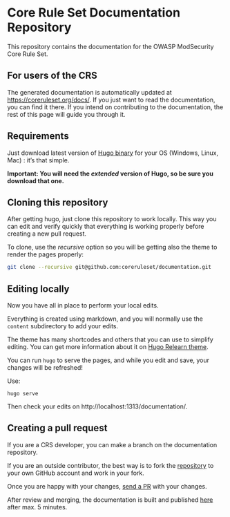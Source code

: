 # Core Rule Set Documentation Repository

This repository contains the documentation for the OWASP ModSecurity Core Rule Set.

## For users of the CRS

The generated documentation is automatically updated at https://coreruleset.org/docs/. If you just want to read the documentation, you can find it there. If you intend on contributing to the documentation, the rest of this page will guide you through it.

## Requirements

Just download latest version of [Hugo binary](https://gohugo.io/getting-started/installing/) for your OS (Windows, Linux, Mac) : it’s that simple. 

**Important: You will need the _extended_ version of Hugo, so be sure you download that one.**

## Cloning this repository

After getting hugo, just clone this repository to work locally. This way you can edit and verify quickly that everything is working properly before creating a new pull request.

To clone, use the *recursive* option so you will be getting also the theme to render the pages properly:

```bash
git clone --recursive git@github.com:coreruleset/documentation.git
```

## Editing locally

Now you have all in place to perform your local edits.

Everything is created using markdown, and you will normally use the `content` subdirectory to add your edits.

The theme has many shortcodes and others that you can use to simplify editing. You can get more information about it on [Hugo Relearn theme](https://themes.gohugo.io/themes/hugo-theme-relearn/).

You can run `hugo` to serve the pages, and while you edit and save, your changes will be refreshed!

Use:
```
hugo serve
```

Then check your edits on http://localhost:1313/documentation/.

## Creating a pull request

If you are a CRS developer, you can make a branch on the documentation repository.

If you are an outside contributor, the best way is to fork the [repository](https://github.com/coreruleset/documentation/) to your own GitHub account and work in your fork.

Once you are happy with your changes, [send a PR](https://github.com/coreruleset/documentation/pulls) with your changes.

After review and merging, the documentation is built and published [here](https://coreruleset.org/docs/) after max. 5 minutes.

